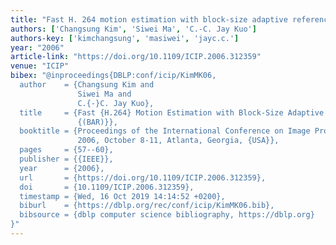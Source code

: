 ```yaml
---
title: "Fast H. 264 motion estimation with block-size adaptive referencing (BAR)"
authors: ['Changsung Kim', 'Siwei Ma', 'C.-C. Jay Kuo']
authors-key: ['kimchangsung', 'masiwei', 'jayc.c.']
year: "2006"
article-link: "https://doi.org/10.1109/ICIP.2006.312359"
venue: "ICIP"
bibex: "@inproceedings{DBLP:conf/icip/KimMK06,
  author    = {Changsung Kim and
               Siwei Ma and
               C.{-}C. Jay Kuo},
  title     = {Fast {H.264} Motion Estimation with Block-Size Adaptive Referencing
               {(BAR)}},
  booktitle = {Proceedings of the International Conference on Image Processing, {ICIP}
               2006, October 8-11, Atlanta, Georgia, {USA}},
  pages     = {57--60},
  publisher = {{IEEE}},
  year      = {2006},
  url       = {https://doi.org/10.1109/ICIP.2006.312359},
  doi       = {10.1109/ICIP.2006.312359},
  timestamp = {Wed, 16 Oct 2019 14:14:52 +0200},
  biburl    = {https://dblp.org/rec/conf/icip/KimMK06.bib},
  bibsource = {dblp computer science bibliography, https://dblp.org}
}"
---
```

